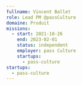 ```yaml
---
fullname: Vincent Ballet
role: Lead PM @passCulture
domaine: Produit
missions:
  - start: 2021-10-26
    end: 2023-02-01
    status: independent
    employer: pass Culture
    startups:
      - pass-culture
startups:
  - pass-culture
---
```

